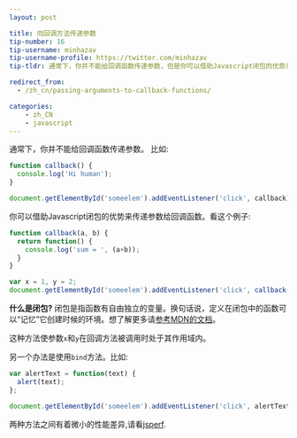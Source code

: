 ```yaml
---
layout: post

title: 向回调方法传递参数
tip-number: 16
tip-username: minhazav
tip-username-profile: https://twitter.com/minhazav
tip-tldr: 通常下，你并不能给回调函数传递参数，但是你可以借助Javascript闭包的优势来传递参数给回调函数。

redirect_from:
  - /zh_cn/passing-arguments-to-callback-functions/

categories:
    - zh_CN
    - javascript
---
```


通常下，你并不能给回调函数传递参数。 比如:

```js
function callback() {
  console.log('Hi human');
}

document.getElementById('someelem').addEventListener('click', callback);
```

你可以借助Javascript闭包的优势来传递参数给回调函数。看这个例子:

```js
function callback(a, b) {
  return function() {
    console.log('sum = ', (a+b));
  }
}

var x = 1, y = 2;
document.getElementById('someelem').addEventListener('click', callback(x, y));
```

**什么是闭包?**
闭包是指函数有自由独立的变量。换句话说，定义在闭包中的函数可以“记忆”它创建时候的环境。想了解更多请[参考MDN的文档](https://developer.mozilla.org/zh-CN/docs/Web/JavaScript/Closures)。

这种方法使参数`x`和`y`在回调方法被调用时处于其作用域内。

另一个办法是使用`bind`方法。比如:

```js
var alertText = function(text) {
  alert(text);
};

document.getElementById('someelem').addEventListener('click', alertText.bind(this, 'hello'));
```

两种方法之间有着微小的性能差异,请看[jsperf](http://jsperf.com/bind-vs-closure-23).
